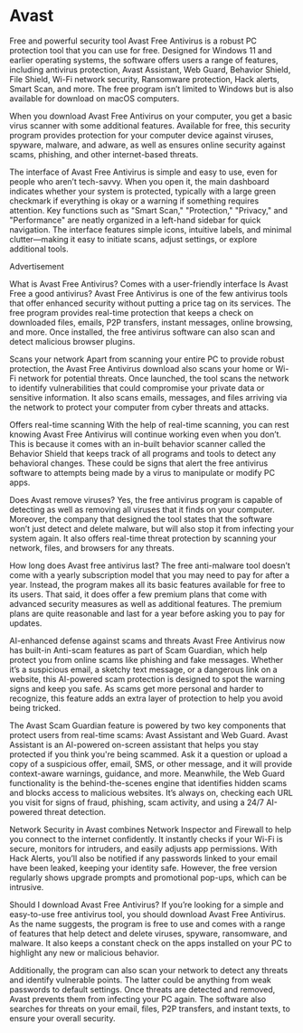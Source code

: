 # Avast

Free and powerful security tool
Avast Free Antivirus is a robust PC protection tool that you can use for free. Designed for Windows 11 and earlier operating systems, the software offers users a range of features, including antivirus protection, Avast Assistant, Web Guard, Behavior Shield, File Shield, Wi-Fi network security, Ransomware protection, Hack alerts, Smart Scan, and more. The free program isn’t limited to Windows but is also available for download on macOS computers.

When you download Avast Free Antivirus on your computer, you get a basic virus scanner with some additional features. Available for free, this security program provides protection for your computer device against viruses, spyware, malware, and adware, as well as ensures online security against scams, phishing, and other internet-based threats.

The interface of Avast Free Antivirus is simple and easy to use, even for people who aren’t tech-savvy. When you open it, the main dashboard indicates whether your system is protected, typically with a large green checkmark if everything is okay or a warning if something requires attention. Key functions such as "Smart Scan," "Protection," "Privacy," and "Performance" are neatly organized in a left-hand sidebar for quick navigation. The interface features simple icons, intuitive labels, and minimal clutter—making it easy to initiate scans, adjust settings, or explore additional tools.

Advertisement

What is Avast Free Antivirus?
Comes with a user-friendly interface
Is Avast Free a good antivirus?
Avast Free Antivirus is one of the few antivirus tools that offer enhanced security without putting a price tag on its services. The free program provides real-time protection that keeps a check on downloaded files, emails, P2P transfers, instant messages, online browsing, and more. Once installed, the free antivirus software can also scan and detect malicious browser plugins.

Scans your network
Apart from scanning your entire PC to provide robust protection, the Avast Free Antivirus download also scans your home or Wi-Fi network for potential threats. Once launched, the tool scans the network to identify vulnerabilities that could compromise your private data or sensitive information. It also scans emails, messages, and files arriving via the network to protect your computer from cyber threats and attacks.

Offers real-time scanning
With the help of real-time scanning, you can rest knowing Avast Free Antivirus will continue working even when you don’t. This is because it comes with an in-built behavior scanner called the Behavior Shield that keeps track of all programs and tools to detect any behavioral changes. These could be signs that alert the free antivirus software to attempts being made by a virus to manipulate or modify PC apps.

Does Avast remove viruses?
Yes, the free antivirus program is capable of detecting as well as removing all viruses that it finds on your computer. Moreover, the company that designed the tool states that the software won’t just detect and delete malware, but will also stop it from infecting your system again. It also offers real-time threat protection by scanning your network, files, and browsers for any threats.

How long does Avast free antivirus last?
The free anti-malware tool doesn’t come with a yearly subscription model that you may need to pay for after a year. Instead, the program makes all its basic features available for free to its users. That said, it does offer a few premium plans that come with advanced security measures as well as additional features. The premium plans are quite reasonable and last for a year before asking you to pay for updates.

AI-enhanced defense against scams and threats
Avast Free Antivirus now has built-in Anti-scam features as part of Scam Guardian, which help protect you from online scams like phishing and fake messages. Whether it’s a suspicious email, a sketchy text message, or a dangerous link on a website, this AI-powered scam protection is designed to spot the warning signs and keep you safe. As scams get more personal and harder to recognize, this feature adds an extra layer of protection to help you avoid being tricked.

The Avast Scam Guardian feature is powered by two key components that protect users from real-time scams: Avast Assistant and Web Guard. Avast Assistant is an AI-powered on-screen assistant that helps you stay protected if you think you're being scammed. Ask it a question or upload a copy of a suspicious offer, email, SMS, or other message, and it will provide context-aware warnings, guidance, and more. Meanwhile, the Web Guard functionality is the behind-the-scenes engine that identifies hidden scams and blocks access to malicious websites. It’s always on, checking each URL you visit for signs of fraud, phishing, scam activity, and using a 24/7 AI-powered threat detection.

Network Security in Avast combines Network Inspector and Firewall to help you connect to the internet confidently. It instantly checks if your Wi-Fi is secure, monitors for intruders, and easily adjusts app permissions. With Hack Alerts, you’ll also be notified if any passwords linked to your email have been leaked, keeping your identity safe. However, the free version regularly shows upgrade prompts and promotional pop-ups, which can be intrusive.

Should I download Avast Free Antivirus?
If you’re looking for a simple and easy-to-use free antivirus tool, you should download Avast Free Antivirus. As the name suggests, the program is free to use and comes with a range of features that help detect and delete viruses, spyware, ransomware, and malware. It also keeps a constant check on the apps installed on your PC to highlight any new or malicious behavior.

Additionally, the program can also scan your network to detect any threats and identify vulnerable points. The latter could be anything from weak passwords to default settings. Once threats are detected and removed, Avast prevents them from infecting your PC again. The software also searches for threats on your email, files, P2P transfers, and instant texts, to ensure your overall security.
